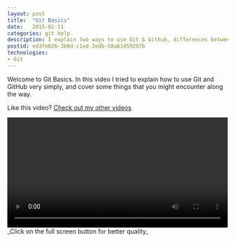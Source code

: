 ```yaml
---
layout: post
title:  "Git Basics"
date:   2015-02-11
categories: git help
description: I explain two ways to use Git & Github, differences between them, and cover common issues.
postid: ed3fe026-3b0d-c1ed-2edb-58a61459297b
technologies:
- Git
---
```

Welcome to Git Basics. In this video I tried to explain how to use Git and GitHub very simply, and cover some things that you might encounter along the way.

Like this video? [Check out my other videos](http://snarechops.github.io)

<video style="width:100%;" controls>
	<source src="http://videos.quarrantine.com?name=gitbasics.mp4" type="video/mp4">
</video>
_Click on the full screen button for better quality_
